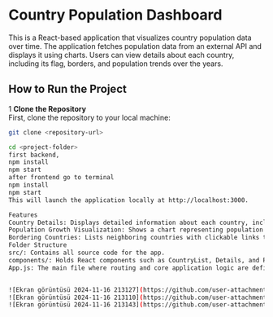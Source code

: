 # Country Population Dashboard

This is a React-based application that visualizes country population data over time. The application fetches population data from an external API and displays it using charts. Users can view details about each country, including its flag, borders, and population trends over the years.

## How to Run the Project

1 **Clone the Repository**  
First, clone the repository to your local machine:

   ```bash
   git clone <repository-url>

cd <project-folder>
first backend,
npm install
npm start
after frontend go to terminal
npm install
npm start
This will launch the application locally at http://localhost:3000.

Features
Country Details: Displays detailed information about each country, including its name, region, and flag.
Population Growth Visualization: Shows a chart representing population growth over time (1961–2018).
Bordering Countries: Lists neighboring countries with clickable links to navigate to their details page.
Folder Structure
src/: Contains all source code for the app.
components/: Holds React components such as CountryList, Details, and PopulationChart.
App.js: The main file where routing and core application logic are defined.


![Ekran görüntüsü 2024-11-16 213127](https://github.com/user-attachments/assets/be01a709-125c-4b20-874c-9d97f162c1aa)
![Ekran görüntüsü 2024-11-16 213110](https://github.com/user-attachments/assets/87c817b8-39e5-4bff-ad7e-94e44c99b8aa)
![Ekran görüntüsü 2024-11-16 213143](https://github.com/user-attachments/assets/2ec558ec-b5dc-45e2-8802-9c4f4b22e762)
